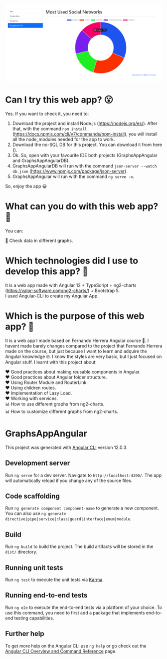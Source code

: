 <img src="https://github.com/SergioGordillo/GraphsAppAngular/blob/main/graphsAppAngular.png" alt="GraphsAppAngular"/>

# Can I try this web app? :open_mouth:

Yes. If you want to check it, you need to:

1) Download the project and install Node.js (https://nodejs.org/es/). After that, with the command `npm install` (https://docs.npmjs.com/cli/v7/commands/npm-install), you will install all the node_modules needed for the app to work. <br>
2) Download the no-SQL DB for this project. You can download it from here (). <br>
3) Ok. So, open with your favourite IDE both projects (GraphsAppAngular and GraphsAppAngularDB). <br>
4) GraphsAppAngularDB will run with the command `json-server --watch db.json` (https://www.npmjs.com/package/json-server). <br>
5) GraphsAppAngular will run with the command `ng serve -o`. <br>

So, enjoy the app :grinning:

# What can you do with this web app? :thinking:

You can: <br>

:monocle_face: Check data in different graphs. <br>

# Which technologies did I use to develop this app? :thinking:

It is a web app made with Angular 12 + TypeScript + ng2-charts (https://valor-software.com/ng2-charts/) + Bootstrap 5.  <br>
I used Angular-CLI to create my Angular App. <br>

# Which is the purpose of this web app? :thinking:

It is a web app I made based on Fernando Herrera Angular course 🧐. I havent made barely changes compared to the project that Fernando Herrera made on the course, but just because I want to learn and adquire the Angular knowledge 🤓. I know the styles are very basic, but I just focused on Angular stuff. I learnt with this project about:

❤️ Good practices about making reusable components in Angular. <br>
❤️ Good practices about Angular folder structure. <br>
:heart: Using Router Module and RouterLink.<br>
:heart: Using children routes.  <br>
:heart: Implementation of Lazy Load.  <br>
:heart: Working with services. <br>
:bar_chart: How to use different graphs from ng2-charts. <br>
:bar_chart: How to customize different graphs from ng2-charts. <br>

# GraphsAppAngular

This project was generated with [Angular CLI](https://github.com/angular/angular-cli) version 12.0.3.

## Development server

Run `ng serve` for a dev server. Navigate to `http://localhost:4200/`. The app will automatically reload if you change any of the source files.

## Code scaffolding

Run `ng generate component component-name` to generate a new component. You can also use `ng generate directive|pipe|service|class|guard|interface|enum|module`.

## Build

Run `ng build` to build the project. The build artifacts will be stored in the `dist/` directory.

## Running unit tests

Run `ng test` to execute the unit tests via [Karma](https://karma-runner.github.io).

## Running end-to-end tests

Run `ng e2e` to execute the end-to-end tests via a platform of your choice. To use this command, you need to first add a package that implements end-to-end testing capabilities.

## Further help

To get more help on the Angular CLI use `ng help` or go check out the [Angular CLI Overview and Command Reference](https://angular.io/cli) page.
